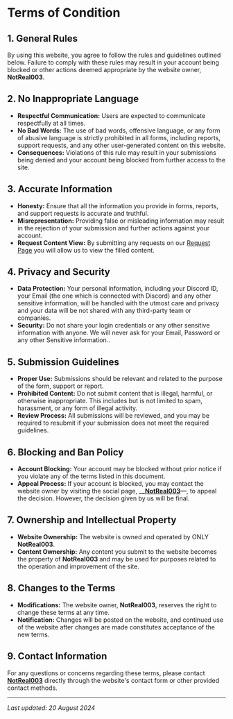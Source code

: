 # Terms of Condition
## 1. General Rules

By using this website, you agree to follow the rules and guidelines outlined below. Failure to comply with these rules may result in your account being blocked or other actions deemed appropriate by the website owner, **NotReal003**.

## 2. No Inappropriate Language

- **Respectful Communication:** Users are expected to communicate respectfully at all times. 
- **No Bad Words:** The use of bad words, offensive language, or any form of abusive language is strictly prohibited in all forms, including reports, support requests, and any other user-generated content on this website.
- **Consequences:** Violations of this rule may result in your submissions being denied and your account being blocked from further access to the site.

## 3. Accurate Information

- **Honesty:** Ensure that all the information you provide in forms, reports, and support requests is accurate and truthful. 
- **Misrepresentation:** Providing false or misleading information may result in the rejection of your submission and further actions against your account.
- **Request Content View:** By submitting any requests on our [Request Page](https://request.notreal003.xyz) you will allow us to view the filled content.

## 4. Privacy and Security

- **Data Protection:** Your personal information, including your Discord ID, your Email (the one which is connected with Discord) and any other sensitive information, will be handled with the utmost care and privacy and your data will be not shared with any third-party team or companies.
- **Security:** Do not share your login credentials or any other sensitive information with anyone. We will never ask for your Email, Password or any other Sensitive information..

## 5. Submission Guidelines

- **Proper Use:** Submissions should be relevant and related to the purpose of the form, support or report. 
- **Prohibited Content:** Do not submit content that is illegal, harmful, or otherwise inappropriate. This includes but is not limited to spam, harassment, or any form of illegal activity.
- **Review Process:** All submissions will be reviewed, and you may be required to resubmit if your submission does not meet the required guidelines.

## 6. Blocking and Ban Policy

- **Account Blocking:** Your account may be blocked without prior notice if you violate any of the terms listed in this document. 
- **Appeal Process:** If your account is blocked, you may contact the website owner by visiting the social page, **__[NotReal003](https://notreal003.xyz)—**, to appeal the decision. However, the decision given by us will be final.

## 7. Ownership and Intellectual Property

- **Website Ownership:** The website is owned and operated by ONLY **NotReal003**. 
- **Content Ownership:** Any content you submit to the website becomes the property of **NotReal003** and may be used for purposes related to the operation and improvement of the site.

## 8. Changes to the Terms

- **Modifications:** The website owner, **NotReal003**, reserves the right to change these terms at any time. 
- **Notification:** Changes will be posted on the website, and continued use of the website after changes are made constitutes acceptance of the new terms.

## 9. Contact Information

For any questions or concerns regarding these terms, please contact **[NotReal003](https://notreal003.xyz)** directly through the website's contact form or other provided contact methods.

---

_Last updated: 20 August 2024_

